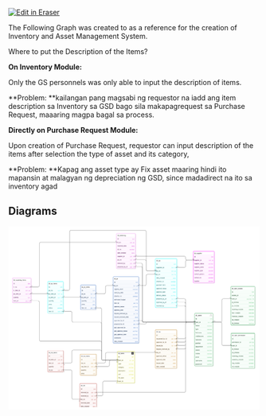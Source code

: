 <p><a target="_blank" href="https://app.eraser.io/workspace/152mQ9NCHMzad2sdkrG9" id="edit-in-eraser-github-link"><img alt="Edit in Eraser" src="https://firebasestorage.googleapis.com/v0/b/second-petal-295822.appspot.com/o/images%2Fgithub%2FOpen%20in%20Eraser.svg?alt=media&amp;token=968381c8-a7e7-472a-8ed6-4a6626da5501"></a></p>

The Following Graph was created to as a reference for the creation of Inventory and Asset Management System.



Where to put the Description of the Items?

**On Inventory Module:** 

Only the GS personnels was only able to input the description of items.

**Problem: **kailangan pang magsabi ng requestor na iadd ang item description sa Inventory sa GSD bago sila makapagrequest sa Purchase Request, maaaring magpa bagal sa process.



**Directly on Purchase Request Module:**

Upon creation of Purchase Request, requestor can input description of the items after selection the type of asset and its category, 



**Problem: **Kapag ang asset type ay Fix asset maaring hindi ito mapansin at malagyan ng depreciation ng GSD, since madadirect na ito sa inventory agad












<!-- eraser-additional-content -->
## Diagrams
<!-- eraser-additional-files -->
<a href="/Asset and Inventory System-entity-relationship-1.eraserdiagram" data-element-id="ANOeaAUjh3tbiTdI9QnmJ"><img src="/.eraser/152mQ9NCHMzad2sdkrG9___FR17aL3eNWU6KFHXhefrlzVcUDa2___---diagram----58c1376470a0a831e5590fb2a26ca4b6.png" alt="" data-element-id="ANOeaAUjh3tbiTdI9QnmJ" /></a>
<!-- end-eraser-additional-files -->
<!-- end-eraser-additional-content -->
<!--- Eraser file: https://app.eraser.io/workspace/152mQ9NCHMzad2sdkrG9 --->